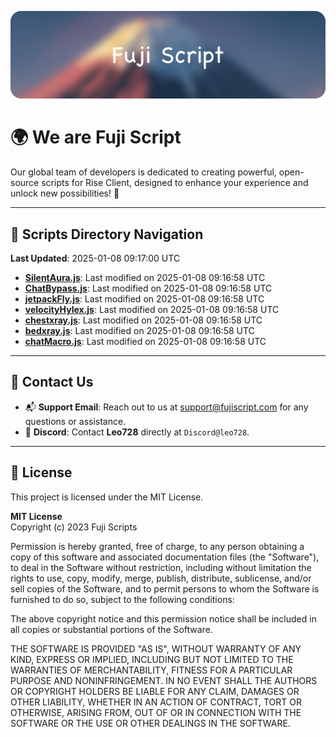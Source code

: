 ![Banner](.github/b.webp)

# 🌍 **We are Fuji Script**

Our global team of developers is dedicated to creating powerful, open-source scripts for Rise Client, designed to enhance your experience and unlock new possibilities! 🌟

---
<!-- SCRIPTS_NAVIGATION_START -->
## 📂 **Scripts Directory Navigation**

**Last Updated**: 2025-01-08 09:17:00 UTC

- **[SilentAura.js](scripts/SilentAura.js)**: Last modified on 2025-01-08 09:16:58 UTC
- **[ChatBypass.js](scripts/ChatBypass.js)**: Last modified on 2025-01-08 09:16:58 UTC
- **[jetpackFly.js](scripts/jetpackFly.js)**: Last modified on 2025-01-08 09:16:58 UTC
- **[velocityHylex.js](scripts/velocityHylex.js)**: Last modified on 2025-01-08 09:16:58 UTC
- **[chestxray.js](scripts/chestxray.js)**: Last modified on 2025-01-08 09:16:58 UTC
- **[bedxray.js](scripts/bedxray.js)**: Last modified on 2025-01-08 09:16:58 UTC
- **[chatMacro.js](scripts/chatMacro.js)**: Last modified on 2025-01-08 09:16:58 UTC

<!-- SCRIPTS_NAVIGATION_END -->

---

## 💬 **Contact Us**  
- 📬 **Support Email**: Reach out to us at [support@fujiscript.com](mailto:support@fujiscript.com) for any questions or assistance.  
- 💬 **Discord**: Contact **Leo728** directly at `Discord@leo728`.

---

## 📜 **License**

This project is licensed under the MIT License.  

**MIT License**  
Copyright (c) 2023 Fuji Scripts  

Permission is hereby granted, free of charge, to any person obtaining a copy of this software and associated documentation files (the "Software"), to deal in the Software without restriction, including without limitation the rights to use, copy, modify, merge, publish, distribute, sublicense, and/or sell copies of the Software, and to permit persons to whom the Software is furnished to do so, subject to the following conditions:  

The above copyright notice and this permission notice shall be included in all copies or substantial portions of the Software.  

THE SOFTWARE IS PROVIDED "AS IS", WITHOUT WARRANTY OF ANY KIND, EXPRESS OR IMPLIED, INCLUDING BUT NOT LIMITED TO THE WARRANTIES OF MERCHANTABILITY, FITNESS FOR A PARTICULAR PURPOSE AND NONINFRINGEMENT. IN NO EVENT SHALL THE AUTHORS OR COPYRIGHT HOLDERS BE LIABLE FOR ANY CLAIM, DAMAGES OR OTHER LIABILITY, WHETHER IN AN ACTION OF CONTRACT, TORT OR OTHERWISE, ARISING FROM, OUT OF OR IN CONNECTION WITH THE SOFTWARE OR THE USE OR OTHER DEALINGS IN THE SOFTWARE.  
